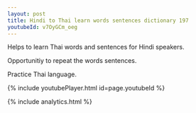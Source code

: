```yaml
---
layout: post
title: Hindi to Thai learn words sentences dictionary 197 
youtubeId: v7OyGCm_oeg
---
```

 
 
Helps to learn Thai words and sentences for Hindi speakers.

Opportunitiy to repeat the words sentences. 

Practice Thai language. 
 
{% include youtubePlayer.html id=page.youtubeId %}
 
 
{% include analytics.html %}